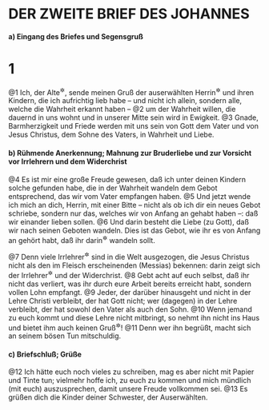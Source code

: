 # DER ZWEITE BRIEF DES JOHANNES

#### a) Eingang des Briefes und Segensgruß

# 1
@1 Ich, der Alte<sup title="oder: Älteste">&#x2732;</sup>, sende meinen Gruß der auserwählten Herrin<sup title="= Gemeinde?">&#x2732;</sup> und ihren Kindern, die ich aufrichtig lieb habe – und nicht ich allein, sondern alle, welche die Wahrheit erkannt haben –
@2 um der Wahrheit willen, die dauernd in uns wohnt und in unserer Mitte sein wird in Ewigkeit.
@3 Gnade, Barmherzigkeit und Friede werden mit uns sein von Gott dem Vater und von Jesus Christus, dem Sohne des Vaters, in Wahrheit und Liebe.

#### b) Rühmende Anerkennung; Mahnung zur Bruderliebe und zur Vorsicht vor Irrlehrern und dem Widerchrist

@4 Es ist mir eine große Freude gewesen, daß ich unter deinen Kindern solche gefunden habe, die in der Wahrheit wandeln dem Gebot entsprechend, das wir vom Vater empfangen haben.
@5 Und jetzt wende ich mich an dich, Herrin, mit einer Bitte – nicht als ob ich dir ein neues Gebot schriebe, sondern nur das, welches wir von Anfang an gehabt haben –: daß wir einander lieben sollen.
@6 Und darin besteht die Liebe (zu Gott), daß wir nach seinen Geboten wandeln. Dies ist das Gebot, wie ihr es von Anfang an gehört habt, daß ihr darin<sup title="d.h. in der Liebe">&#x2732;</sup> wandeln sollt.

@7 Denn viele Irrlehrer<sup title="oder: Verführer">&#x2732;</sup> sind in die Welt ausgezogen, die Jesus Christus nicht als den im Fleisch erscheinenden (Messias) bekennen: darin zeigt sich der Irrlehrer<sup title="oder: Verführer">&#x2732;</sup> und der Widerchrist.
@8 Gebt acht auf euch selbst, daß ihr nicht das verliert, was ihr durch eure Arbeit bereits erreicht habt, sondern vollen Lohn empfangt.
@9 Jeder, der darüber hinausgeht und nicht in der Lehre Christi verbleibt, der hat Gott nicht; wer (dagegen) in der Lehre verbleibt, der hat sowohl den Vater als auch den Sohn.
@10 Wenn jemand zu euch kommt und diese Lehre nicht mitbringt, so nehmt ihn nicht ins Haus und bietet ihm auch keinen Gruß<sup title="= heißt ihn nicht willkommen">&#x2732;</sup>!
@11 Denn wer ihn begrüßt, macht sich an seinem bösen Tun mitschuldig.

#### c) Briefschluß; Grüße

@12 Ich hätte euch noch vieles zu schreiben, mag es aber nicht mit Papier und Tinte tun; vielmehr hoffe ich, zu euch zu kommen und mich mündlich (mit euch) auszusprechen, damit unsere Freude vollkommen sei.
@13 Es grüßen dich die Kinder deiner Schwester, der Auserwählten.
